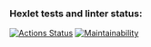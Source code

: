 ### Hexlet tests and linter status:
[![Actions Status](https://github.com/Nikita-Shavrin/java-project-61/actions/workflows/hexlet-check.yml/badge.svg)](https://github.com/Nikita-Shavrin/java-project-61/actions)
[![Maintainability](https://api.codeclimate.com/v1/badges/117382bbce0c4f6df104/maintainability)](https://codeclimate.com/github/Nikita-Shavrin/java-project-61/maintainability)
